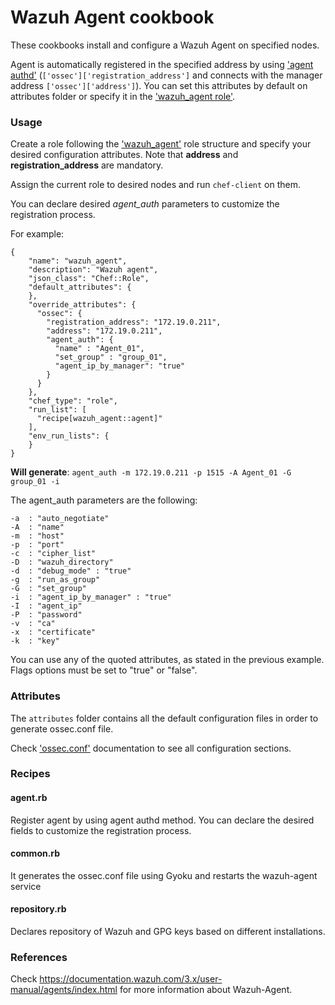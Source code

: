 # Wazuh Agent cookbook

These cookbooks install and configure a Wazuh Agent on specified nodes.

Agent is automatically registered in the specified address by using ['agent authd'](https://documentation.wazuh.com/current/user-manual/agents/registering-agents/register-agent-authd.html#simple-method) (```['ossec']['registration_address']``` and connects with the manager address ```['ossec']['address']```). You can set this attributes by default on attributes folder or specify it in the ['wazuh_agent role'](https://github.com/wazuh/wazuh-chef/blob/3.9-repository-refactor/roles/wazuh_agent.json). 

### Usage

Create a role following the ['wazuh_agent'](https://github.com/wazuh/wazuh-chef/roles/wazuh_agent.json) role structure and specify your desired configuration attributes. Note that **address** and **registration_address** are mandatory.

Assign the current role to desired nodes and run ```chef-client``` on them.

You can declare desired *agent_auth* parameters to customize the registration process.

For example:

```
{
    "name": "wazuh_agent",
    "description": "Wazuh agent",
    "json_class": "Chef::Role",
    "default_attributes": {
    },
    "override_attributes": {
      "ossec": {
        "registration_address": "172.19.0.211",
        "address": "172.19.0.211",
        "agent_auth": {
          "name" : "Agent_01", 
          "set_group" : "group_01",
          "agent_ip_by_manager": "true"
        }
      }
    },
    "chef_type": "role",
    "run_list": [
      "recipe[wazuh_agent::agent]"
    ],
    "env_run_lists": {
    }
}
```

**Will generate**: ```agent_auth -m 172.19.0.211 -p 1515 -A Agent_01 -G group_01 -i   ```  

The agent_auth parameters are the following:

```
-a  : "auto_negotiate"
-A  : "name"
-m  : "host"
-p  : "port"
-c  : "cipher_list"
-D  : "wazuh_directory"
-d  : "debug_mode" : "true"
-g  : "run_as_group"
-G  : "set_group"
-i  : "agent_ip_by_manager" : "true"
-I  : "agent_ip"
-P  : "password"
-v  : "ca"
-x  : "certificate"
-k  : "key"
```

You can use any of the quoted attributes, as stated in the previous example. Flags options must be set to "true" or "false".

### Attributes

The ``attributes`` folder contains all the default configuration files in order to generate ossec.conf file.

Check ['ossec.conf']( https://documentation.wazuh.com/3.x/user-manual/reference/ossec-conf/index.html) documentation to see all configuration sections.

### Recipes

#### agent.rb

Register agent by using agent authd method. You can declare the desired fields to customize the registration process. 

#### common.rb

It generates the ossec.conf file using Gyoku and restarts the wazuh-agent service

#### repository.rb

Declares repository of Wazuh and GPG keys based on different installations.

### References

Check https://documentation.wazuh.com/3.x/user-manual/agents/index.html for more information about Wazuh-Agent.


